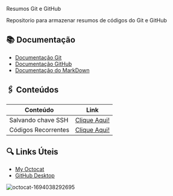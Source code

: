 Resumos Git e GitHub

Repositorio para armazenar resumos de códigos do Git e GitHub

## 📚 Documentação

- [Documentação Git](https://git-scm.com/doc)
- [Documentação GitHub](https://docs.github.com/pt)
- [Documentação do MarkDown](https://docs.github.com/pt/get-started/writing-on-github/getting-started-with-writing-and-formatting-on-github/basic-writing-and-formatting-syntax)

## 🖇️ Conteúdos
| Conteúdo | Link |
| ------ | -------- |
| Salvando chave SSH | [Clique Aqui!](https://github.com/Luckeeys/CursoGit/blob/main/Resumo/Como%20ativar%20a%20chave%20SSH.md) |
| Códigos Recorrentes | [Clique Aqui!](https://github.com/Luckeeys/CursoGit/blob/main/Resumo/Codigos%20recorrentes.md) |


## 🔍 Links Úteis
- [My Octocat](https://myoctocat.com/)
- [GitHub Desktop](https://desktop.github.com/)

![octocat-1694038292695](https://github.com/Luckeeys/CursoGit/assets/88203002/e19ff4b9-f445-4776-8dd0-1d8dd4479820)
